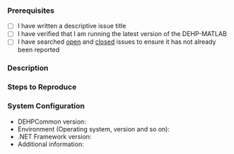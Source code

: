 ### Prerequisites

- [ ] I have written a descriptive issue title
- [ ] I have verified that I am running the latest version of the DEHP-MATLAB
- [ ] I have searched [open](https://github.com/RHEAGROUP/DEHP-MATLAB/issues) and [closed](https://github.com/RHEAGROUP/DEHP-MATLAB/issues?q=is%3Aissue+is%3Aclosed) issues to ensure it has not already been reported

### Description
<!-- A description of the bug or feature -->

### Steps to Reproduce
<!-- List of steps, sample code, failing test or link to a project that reproduces the behavior -->

### System Configuration
<!-- Tell us about the environment where you are experiencing the bug -->

- DEHPCommon version:
- Environment (Operating system, version and so on):
- .NET Framework version:
- Additional information:

<!-- Thanks for reporting the issue to DEHP-MATLAB! -->